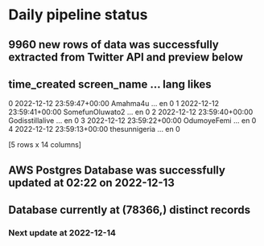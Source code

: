 # Daily pipeline status
## 9960 new rows of data was successfully extracted from Twitter API and preview below
##                time_created      screen_name  ... lang likes
0 2022-12-12 23:59:47+00:00         Amahma4u  ...   en     0
1 2022-12-12 23:59:41+00:00  SomefunOluwato2  ...   en     0
2 2022-12-12 23:59:40+00:00  Godisstillalive  ...   en     0
3 2022-12-12 23:59:22+00:00      OdumoyeFemi  ...   en     0
4 2022-12-12 23:59:13+00:00    thesunnigeria  ...   en     0

[5 rows x 14 columns]
## AWS Postgres Database was successfully updated at  02:22 on 2022-12-13
## Database currently at (78366,) distinct records
### Next update at 2022-12-14
